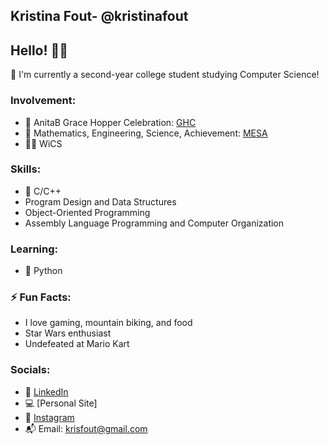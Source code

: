 ## Kristina Fout- @kristinafout
## Hello! 👋🏼
📓 I'm currently a second-year college student studying Computer Science! <br>
### Involvement:
* 🎉 AnitaB Grace Hopper Celebration: [GHC](https://ghc.anitab.org/)
* 🔭 Mathematics, Engineering, Science, Achievement: [MESA](https://mesa.ucop.edu/)
* 👩‍💻 WiCS

### Skills:
* 🌊 C/C++
* Program Design and Data Structures
* Object-Oriented Programming
* Assembly Language Programming and Computer
  Organization

### Learning:
* 🐍 Python

### ⚡️ Fun Facts:
* I love gaming, mountain biking, and food
* Star Wars enthusiast
* Undefeated at Mario Kart

### Socials:
* 🔗 [LinkedIn](https://www.linkedin.com/in/kristina-f-66b0a8227/)
* 💻 [Personal Site]
* 💌 [Instagram](https://www.instagram.com/kristinafout/?hl=en)
* 📬 Email: krisfout@gmail.com

